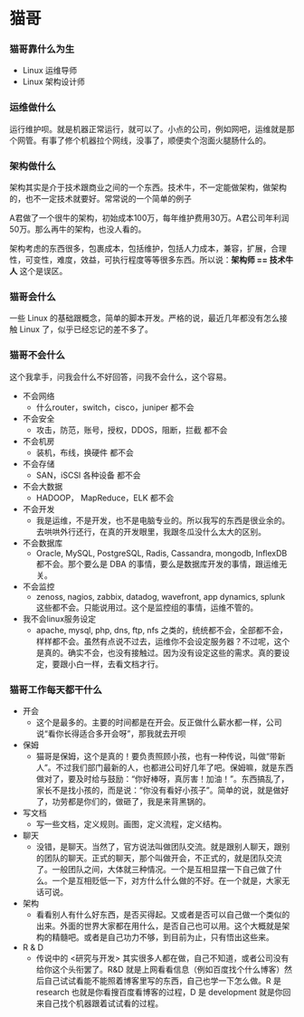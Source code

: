 # 猫哥

### 猫哥靠什么为生

* Linux 运维导师
* Linux 架构设计师

### 运维做什么

运行维护呗。就是机器正常运行，就可以了。小点的公司，例如网吧，运维就是那个网管。有事了修个机器拉个网线，没事了，顺便卖个泡面火腿肠什么的。

### 架构做什么

架构其实是介于技术跟商业之间的一个东西。技术牛，不一定能做架构，做架构的，也不一定技术就要好。常常说的一个简单的例子

A君做了一个很牛的架构，初始成本100万，每年维护费用30万。A君公司年利润50万。那么再牛的架构，也没人看的。

架构考虑的东西很多，包裹成本，包括维护，包括人力成本，兼容，扩展，合理性，可变性，难度，效益，可执行程度等等很多东西。所以说：**架构师 == 技术牛人** 这个是误区。


### 猫哥会什么

一些 Linux 的基础跟概念，简单的脚本开发。严格的说，最近几年都没有怎么接触 Linux 了，似乎已经忘记的差不多了。

### 猫哥不会什么

这个我拿手，问我会什么不好回答，问我不会什么，这个容易。

* 不会网络
	* 什么router，switch，cisco，juniper 都不会
* 不会安全
	* 攻击，防范，账号，授权，DDOS，阻断，拦截 都不会
* 不会机房
	* 装机，布线，换硬件 都不会
* 不会存储
	* SAN，iSCSI 各种设备 都不会
* 不会大数据
	* HADOOP， MapReduce，ELK 都不会
* 不会开发
	* 我是运维，不是开发，也不是电脑专业的。所以我写的东西是很业余的。去哄哄外行还行，在真的开发眼里，我跟冬瓜没什么太大的区别。
* 不会数据库
	* Oracle, MySQL, PostgreSQL, Radis, Cassandra, mongodb, InflexDB 都不会。那个要么是 DBA 的事情，要么是数据库开发的事情，跟运维无关。
* 不会监控
	* zenoss, nagios, zabbix, datadog, wavefront, app dynamics, splunk 这些都不会。只能说用过。这个是监控组的事情，运维不管的。
* 我不会linux服务设定
	* apache, mysql, php, dns, ftp, nfs 之类的，统统都不会，全部都不会，样样都不会。虽然有点说不过去，运维你不会设定服务器？不过呢，这个是真的。确实不会，也没有接触过。因为没有设定这些的需求。真的要设定，要跟小白一样，去看文档才行。

### 猫哥工作每天都干什么
* 开会
	* 这个是最多的。主要的时间都是在开会。反正做什么薪水都一样，公司说“看你长得适合多开会呀”，那我就去开呗
* 保姆
	* 猫哥是保姆，这个是真的！要负责照顾小孩，也有一种传说，叫做“带新人”。不过我们部门最新的人，也都进公司好几年了吧。保姆嘛，就是东西做对了，要及时给与鼓励：“你好棒呀，真厉害！加油！”。东西搞乱了，家长不是找小孩的，而是说：“你没有看好小孩子”。简单的说，就是做好了，功劳都是你们的，做砸了，我是来背黑锅的。
* 写文档
	* 写一些文档，定义规则。画图，定义流程，定义结构。
* 聊天
	* 没错，是聊天。当然了，官方说法叫做团队交流。就是跟别人聊天，跟别的团队的聊天。正式的聊天，那个叫做开会，不正式的，就是团队交流了。一般团队之间，大体就三种情况。一个是互相显摆一下自己做了什么。一个是互相贬低一下，对方什么什么做的不好。在一个就是，大家无话可说。
* 架构
	* 看看别人有什么好东西，是否买得起。又或者是否可以自己做一个类似的出来。外面的世界大家都在用什么，是否自己也可以用。这个大概就是架构的精髓吧。或者是自己功力不够，到目前为止，只有悟出这些来。
* R & D
   * 传说中的 <研究与开发> 其实很多人都在做，自己不知道，或者公司没有给你这个头衔罢了。R&D 就是上网看看信息（例如百度找个什么博客）然后自己试试看能不能照着博客里写的东西，自己也学一下怎么做。R 是 research 也就是你看搜百度看博客的过程，D 是 development 就是你回来自己找个机器跟着试试看的过程。

		

	
